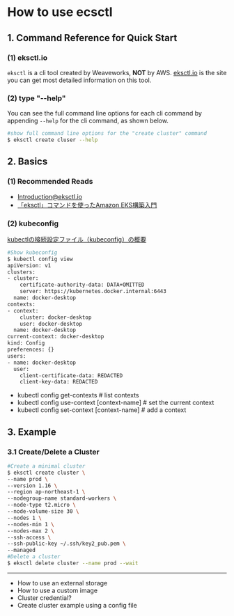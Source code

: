 # How to use ecsctl

## 1. Command Reference for Quick Start

### (1) eksctl.io

`eksctl` is a cli tool created by Weaveworks, **NOT** by AWS. [eksctl.io](https://eksctl.io) is the site you can get most detailed information on this tool.

### (2) type "--help"

You can see the full command line options for each cli command by appending `--help` for the cli command, as shown below.

```bash
#show full command line options for the "create cluster" command
$ eksctl create cluser --help
```

## 2. Basics

### (1) Recommended Reads

* [Introduction@eksctl.io](https://eksctl.io/introduction/)
* [「eksctl」コマンドを使ったAmazon EKS構築入門](https://dev.classmethod.jp/articles/getting-started-amazon-eks-with-eksctl/)

### (2) kubeconfig

[kubectlの接続設定ファイル（kubeconfig）の概要](https://qiita.com/shoichiimamura/items/91208a9b30e701d1e7f2)

```bash
#Show kubeconfig
$ kubectl config view
apiVersion: v1
clusters:
- cluster:
    certificate-authority-data: DATA+OMITTED
    server: https://kubernetes.docker.internal:6443
  name: docker-desktop
contexts:
- context:
    cluster: docker-desktop
    user: docker-desktop
  name: docker-desktop
current-context: docker-desktop
kind: Config
preferences: {}
users:
- name: docker-desktop
  user:
    client-certificate-data: REDACTED
    client-key-data: REDACTED
```

* kubectl config get-contexts                # list contexts
* kubectl config use-context [context-name]  # set the current context
* kubectl config set-context [context-name]  # add a context

## 3. Example

### 3.1 Create/Delete a Cluster

```bash
#Create a minimal cluster
$ eksctl create cluster \
--name prod \
--version 1.16 \
--region ap-northeast-1 \
--nodegroup-name standard-workers \
--node-type t2.micro \
--node-volume-size 30 \
--nodes 1 \
--nodes-min 1 \
--nodes-max 2 \
--ssh-access \
--ssh-public-key ~/.ssh/key2_pub.pem \
--managed
#Delete a cluster
$ eksctl delete cluster --name prod --wait
```

---
* How to use an external storage
* How to use a custom image
* Cluster credential?
* Create cluster example using a config file
